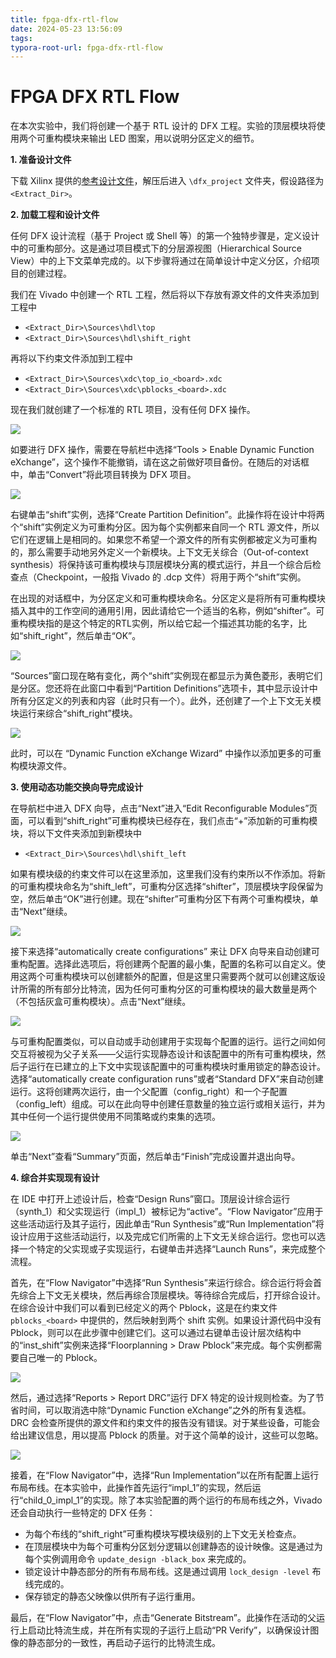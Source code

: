 ```yaml
---
title: fpga-dfx-rtl-flow
date: 2024-05-23 13:56:09
tags:
typora-root-url: fpga-dfx-rtl-flow
---
```


# FPGA DFX RTL Flow

在本次实验中，我们将创建一个基于 RTL 设计的 DFX 工程。实验的顶层模块将使用两个可重构模块来输出 LED 图案，用以说明分区定义的细节。

**1. 准备设计文件**

下载 Xilinx 提供的[参考设计文件](https://www.xilinx.com/member/forms/download/design-license.html?cid=03e48cb4-ba89-496d-a3d7-cbaa2302ef79&filename=ug947-vivado-partial-reconfiguration-tutorial.zip)，解压后进入 `\dfx_project` 文件夹，假设路径为 `<Extract_Dir>`。

**2. 加载工程和设计文件**

任何 DFX 设计流程（基于 Project 或 Shell 等）的第一个独特步骤是，定义设计中的可重构部分。这是通过项目模式下的分层源视图（Hierarchical Source View）中的上下文菜单完成的。以下步骤将通过在简单设计中定义分区，介绍项目的创建过程。

我们在 Vivado 中创建一个 RTL 工程，然后将以下存放有源文件的文件夹添加到工程中

- `<Extract_Dir>\Sources\hdl\top`
- `<Extract_Dir>\Sources\hdl\shift_right`

再将以下约束文件添加到工程中

- `<Extract_Dir>\Sources\xdc\top_io_<board>.xdc`
- `<Extract_Dir>\Sources\xdc\pblocks_<board>.xdc`

现在我们就创建了一个标准的 RTL 项目，没有任何 DFX 操作。

![](/1.png)

如要进行 DFX 操作，需要在导航栏中选择“Tools > Enable Dynamic Function eXchange”，这个操作不能撤销，请在这之前做好项目备份。在随后的对话框中，单击“Convert”将此项目转换为 DFX 项目。

![](/2.png)

右键单击“shift”实例，选择“Create Partition Definition”。此操作将在设计中将两个“shift”实例定义为可重构分区。因为每个实例都来自同一个 RTL 源文件，所以它们在逻辑上是相同的。如果您不希望一个源文件的所有实例都被定义为可重构的，那么需要手动地另外定义一个新模块。上下文无关综合（Out-of-context synthesis）将保持该可重构模块与顶层模块分离的模式运行，并且一个综合后检查点（Checkpoint，一般指 Vivado 的 .dcp 文件）将用于两个“shift”实例。

在出现的对话框中，为分区定义和可重构模块命名。分区定义是将所有可重构模块插入其中的工作空间的通用引用，因此请给它一个适当的名称，例如“shifter”。可重构模块指的是这个特定的RTL实例，所以给它起一个描述其功能的名字，比如“shift_right”，然后单击“OK”。

![](/3.png)

“Sources”窗口现在略有变化，两个“shift”实例现在都显示为黄色菱形，表明它们是分区。您还将在此窗口中看到“Partition Definitions”选项卡，其中显示设计中所有分区定义的列表和内容（此时只有一个）。此外，还创建了一个上下文无关模块运行来综合“shift_right”模块。

![](4.png)

此时，可以在 “Dynamic Function eXchange Wizard” 中操作以添加更多的可重构模块源文件。

**3. 使用动态功能交换向导完成设计**

在导航栏中进入 DFX 向导，点击“Next”进入“Edit Reconfigurable Modules”页面，可以看到“shift_right”可重构模块已经存在，我们点击“+”添加新的可重构模块，将以下文件夹添加到新模块中

- `<Extract_Dir>\Sources\hdl\shift_left`

如果有模块级的约束文件可以在这里添加，这里我们没有约束所以不作添加。将新的可重构模块命名为“shift_left”，可重构分区选择“shifter”，顶层模块字段保留为空，然后单击“OK”进行创建。现在“shifter”可重构分区下有两个可重构模块，单击“Next”继续。

![](5.png)

接下来选择“automatically create configurations” 来让 DFX 向导来自动创建可重构配置。选择此选项后，将创建两个配置的最小集，配置的名称可以自定义。使用这两个可重构模块可以创建额外的配置，但是这里只需要两个就可以创建这版设计所需的所有部分比特流，因为任何可重构分区的可重构模块的最大数量是两个（不包括灰盒可重构模块）。点击“Next”继续。

![](7.png)

与可重构配置类似，可以自动或手动创建用于实现每个配置的运行。运行之间如何交互将被视为父子关系——父运行实现静态设计和该配置中的所有可重构模块，然后子运行在已建立的上下文中实现该配置中的可重构模块时重用锁定的静态设计。选择“automatically create configuration runs”或者“Standard DFX”来自动创建运行。这将创建两次运行，由一个父配置（config_right）和一个子配置（config_left）组成。可以在此向导中创建任意数量的独立运行或相关运行，并为其中任何一个运行提供使用不同策略或约束集的选项。

![](9.png)

单击“Next”查看“Summary”页面，然后单击“Finish”完成设置并退出向导。

**4. 综合并实现现有设计**

在 IDE 中打开上述设计后，检查“Design Runs”窗口。顶层设计综合运行（synth_1）和父实现运行（impl_1）被标记为“active”。“Flow Navigator”应用于这些活动运行及其子运行，因此单击“Run Synthesis”或“Run Implementation”将设计应用于这些活动运行，以及完成它们所需的上下文无关综合运行。您也可以选择一个特定的父实现或子实现运行，右键单击并选择“Launch Runs”，来完成整个流程。

首先，在“Flow Navigator”中选择“Run Synthesis”来运行综合。综合运行将会首先综合上下文无关模块，然后再综合顶层模块。等待综合完成后，打开综合设计。在综合设计中我们可以看到已经定义的两个 Pblock，这是在约束文件 `pblocks_<board>` 中提供的，然后映射到两个 shift 实例。如果设计源代码中没有 Pblock，则可以在此步骤中创建它们。这可以通过右键单击设计层次结构中的“inst_shift”实例来选择“Floorplanning > Draw Pblock”来完成。每个实例都需要自己唯一的 Pblock。

![](11.png)

然后，通过选择“Reports > Report DRC”运行 DFX 特定的设计规则检查。为了节省时间，可以取消选中除“Dynamic Function eXchange”之外的所有复选框。DRC 会检查所提供的源文件和约束文件的报告没有错误。对于某些设备，可能会给出建议信息，用以提高 Pblock 的质量。对于这个简单的设计，这些可以忽略。

![](12.png)

接着，在“Flow Navigator”中，选择“Run Implementation”以在所有配置上运行布局布线。在本实验中，此操作首先运行“impl_1”的实现，然后运行“child_0_impl_1”的实现。除了本实验配置的两个运行的布局布线之外，Vivado 还会自动执行一些特定的 DFX 任务：

- 为每个布线的“shift_right”可重构模块写模块级别的上下文无关检查点。
- 在顶层模块中为每个可重构分区划分逻辑以创建静态的设计映像。这是通过为每个实例调用命令 `update_design -black_box` 来完成的。
- 锁定设计中静态部分的所有布局布线。这是通过调用 `lock_design -level` 布线完成的。
- 保存锁定的静态父映像以供所有子运行重用。

最后，在“Flow Navigator”中，点击“Generate Bitstream”。此操作在活动的父运行上启动比特流生成，并在所有实现的子运行上启动“PR Verify”，以确保设计图像的静态部分的一致性，再启动子运行的比特流生成。

